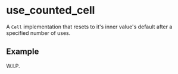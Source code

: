 # use_counted_cell
A `Cell` implementation that resets to it's inner value's default after a specified number of uses.

## Example
W.I.P.
